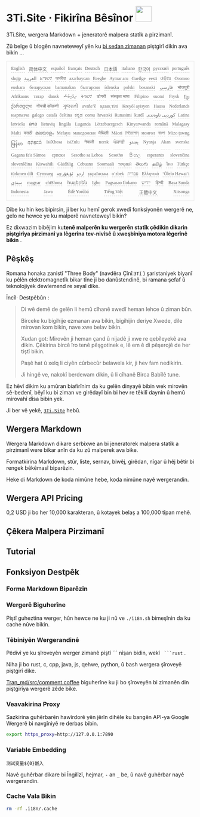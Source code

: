 <h1 style="justify-content:space-between">3Ti.Site ⋅ Fikirîna Bêsînor <img src="//i-01.eu.org/3Ti/logo.svg" style="user-select:none;margin-top:-1px;width:42px"></h1>

3Ti.Site, wergera Markdown + jeneratorê malpera statîk a pirzimanî.

Zû belge û blogên navneteweyî yên ku [bi sedan zimanan](https://github.com/i18n-site/node/blob/main/lang/src/index.js) piştgirî dikin ava bikin ...

<pre class="langli" style="display:flex;flex-wrap:wrap;background:transparent;border:1px solid #eee;font-size:12px;box-shadow:0 0 3px inset #eee;padding:12px 5px 4px 12px;justify-content:space-between;"><style>pre.langli i{font-weight:300;font-family:s;margin-right:7px;margin-bottom:8px;font-style:normal;color:#666;border-bottom:1px dashed #ccc;}</style><i>English</i><i> 简体中文 </i><i>español</i><i>français</i><i>Deutsch</i><i> 日本語 </i><i>italiano</i><i>한국어</i><i>русский</i><i>português</i><i>shqip</i><i>‫العربية‬</i><i>አማርኛ</i><i>অসমীয়া</i><i>azərbaycan</i><i>Eʋegbe</i><i>Aymar aru</i><i>Gaeilge</i><i>eesti</i><i>ଓଡ଼ିଆ</i><i>Oromoo</i><i>euskara</i><i>беларуская</i><i>bamanakan</i><i>български</i><i>íslenska</i><i>polski</i><i>bosanski</i><i>‫فارسی‬</i><i>भोजपुरी</i><i>Afrikaans</i><i>татар</i><i>dansk</i><i>‫ދިވެހިބަސް‬</i><i>ትግርኛ</i><i>डोगरी</i><i>संस्कृत भाषा</i><i>Filipino</i><i>suomi</i><i>Frysk</i><i>ខ្មែរ</i><i>ქართული</i><i>गोंयची कोंकणी</i><i>ગુજરાતી</i><i>avañe’ẽ</i><i>қазақ тілі</i><i>Kreyòl ayisyen</i><i>Hausa</i><i>Nederlands</i><i>кыргызча</i><i>galego</i><i>català</i><i>čeština</i><i>ಕನ್ನಡ</i><i>corsu</i><i>hrvatski</i><i>Runasimi</i><i>kurdî</i><i>‫کوردیی ناوەندی‬</i><i>Latina</i><i>latviešu</i><i>ລາວ</i><i>lietuvių</i><i>lingála</i><i>Luganda</i><i>Lëtzebuergesch</i><i>Kinyarwanda</i><i>română</i><i>Malagasy</i><i>Malti</i><i>मराठी</i><i>മലയാളം</i><i>Melayu</i><i>македонски</i><i>मैथिली</i><i>Māori</i><i>মৈতৈলোন্</i><i>монгол</i><i>বাংলা</i><i>Mizo ṭawng</i><i>မြန်မာ</i><i>𞄀𞄄𞄰𞄩𞄍𞄜𞄰</i><i>IsiXhosa</i><i>isiZulu</i><i>नेपाली</i><i>norsk</i><i>ਪੰਜਾਬੀ</i><i>‫پښتو‬</i><i>Nyanja</i><i>Akan</i><i>svenska</i><i>Gagana fa'a Sāmoa</i><i>српски</i><i>Sesotho sa Leboa</i><i>Sesotho</i><i>සිංහල</i><i>esperanto</i><i>slovenčina</i><i>slovenščina</i><i>Kiswahili</i><i>Gàidhlig</i><i>Cebuano</i><i>Soomaali</i><i>тоҷикӣ</i><i>తెలుగు</i><i>தமிழ்</i><i>ไทย</i><i>Türkçe</i><i>türkmen dili</i><i>Cymraeg</i><i>‫ئۇيغۇرچە‬</i><i>‫اردو‬</i><i>українська</i><i>o‘zbek</i><i>‫עברית‬</i><i>Ελληνικά</i><i>ʻŌlelo Hawaiʻi</i><i>‫سنڌي‬</i><i>magyar</i><i>chiShona</i><i>հայերեն</i><i>Igbo</i><i>Pagsasao Ilokano</i><i>‫ייִדיש‬</i><i>हिन्दी</i><i>Basa Sunda</i><i>Indonesia</i><i>Jawa</i><i>Èdè Yorùbá</i><i>Tiếng Việt</i><i> 正體中文 </i><i>Xitsonga</i></pre>

Dibe ku hin kes bipirsin, ji ber ku hemî gerok xwedî fonksiyonên wergerê ne, gelo ne hewce ye ku malperê navneteweyî bikin?

Ez dixwazim bibêjim ku**tenê malperên ku wergerên statîk çêdikin dikarin piştgirîya pirzimanî ya lêgerîna tev-nivîsê û xweşbîniya motora lêgerînê bikin** .

## Pêşkêş

Romana honaka zanistî &quot;Three Body&quot; (navdêra Çînî:`3Tǐ` ) şaristaniyek biyanî ku pêlên elektromagnetîk bikar tîne ji bo danûstendinê, bi ramana şefaf û teknolojiyek dewlemend re xeyal dike.

Încîl· Destpêbûn :

> Di wê demê de gelên li hemû cîhanê xwedî heman lehce û ziman bûn.
>
> Birceke ku bigihije ezmanan ava bikin, bigihijin deriye Xwede, dile mirovan kom bikin, nave xwe belav bikin.
>
> Xudan got: Mirovên ji heman çand û nijadê ji xwe re qebîleyekê ava dikin. Çêkirina bircê îro tenê pêşgotinek e, lê em ê di pêşerojê de her tiştî bikin.
>
> Paşê hat û xelq li ciyên cûrbecûr belawela kir, ji hev fam nedikirin.
>
> Ji hingê ve, nakokî berdewam dikin, û li cîhanê Birca Babîlê tune.

Ez hêvî dikim ku amûran biafirînim da ku gelên dinyayê bibin wek mirovên sê-bedenî, bêyî ku bi ziman ve girêdayî bin bi hev re têkilî daynin û hemû mirovahî dîsa bibin yek.

Ji ber vê yekê, [`3Ti.Site`](//3Ti.Site) hebû.

## Wergera Markdown

Wergera Markdown dikare serbixwe an bi jeneratorek malpera statîk a pirzimanî were bikar anîn da ku zû malperek ava bike.

Formatkirina Markdown, stûr, lîste, sernav, biwêj, girêdan, nîgar û hêj bêtir bi rengek bêkêmasî biparêzin.

Heke di Markdown de koda nimûne hebe, koda nimûne nayê wergerandin.

## Wergera API Pricing

0,2 USD ji bo her 10,000 karakteran, û kotayek belaş a 100,000 tîpan mehê.

## Çêkera Malpera Pirzimanî

## Tutorial

## Fonksiyon Destpêk

### Forma Markdown Biparêzin

### Wergerê Biguherîne

Piştî guheztina werger, hûn hewce ne ku ji nû ve `./i18n.sh` bimeşînin da ku cache nûve bikin.

### Têbiniyên Wergerandinê

Pêdivî ye ku şîroveyên werger zimanê piştî \``` nîşan bidin, wekî ` ```rust` .

Niha ji bo rust, c, cpp, java, js, qehwe, python, û bash wergera şîroveyê piştgirî dike.

[Tran_md/src/comment.coffee](https://github.com/i18n-site/node/blob/main/tran_md/src/comment.coffee) biguherîne ku ji bo şîroveyên bi zimanên din piştgirîya wergerê zêde bike.

### Veavakirina Proxy

Sazkirina guhêrbarên hawîrdorê yên jêrîn dihêle ku bangên API-ya Google Wergerê bi navgîniyê re derbas bibin.

```bash
export https_proxy=http://127.0.0.1:7890
```

### Variable Embedding

```
测试变量${0}嵌入
```

Navê guhêrbar dikare bi Îngilîzî, hejmar, `-` an `_` be, û navê guhêrbar nayê wergerandin.

### Cache Vala Bikin

```bash
rm -rf .i18n/.cache
```
